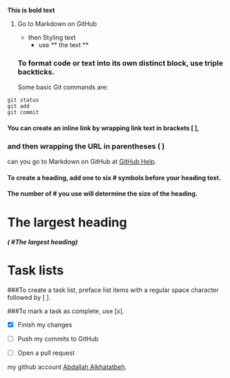 **This is bold text**
1. Go to Markdown on GitHub
   - then Styling text
     - use **  the text **
     
   ### To format code or text into its own distinct block, use triple backticks.
   
     Some basic Git commands are:
```
git status
git add
git commit
```

#### You can create an inline link by wrapping link text in brackets [ ],
### and then wrapping the URL in parentheses ( )
can you go to Markdown on GitHub at [GitHub Help](help.github.com/en/github/writing-on-github/basic-writing-and-formatting-syntax#headings/).

#### To create a heading, add one to six # symbols before your heading text.


#### The number of # you use will determine the size of the heading.


# The largest heading
##### ( #The largest heading)



# Task lists
###To create a task list, preface list items with a regular space character followed by [ ].


###To mark a task as complete, use [x].

- [x] Finish my changes
- [ ] Push my commits to GitHub
- [ ] Open a pull request




my github account [Abdallah Alkhatatbeh](https://github.com/AbdallahAlkhatatbeh).
